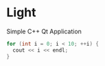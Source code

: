 # Light
Simple C++ Qt Application

``` C++
for (int i = 0; i < 10; ++i) {
  cout << i << endl;
}
```
